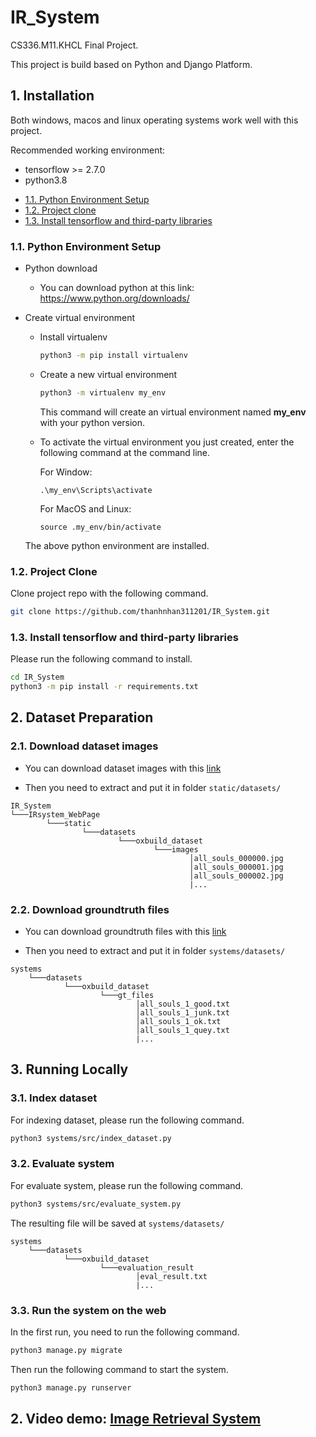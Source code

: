 # IR_System

CS336.M11.KHCL Final Project.

This project is build based on Python and Django Platform.

## 1. Installation


Both windows, macos and linux operating systems work well with this project.

Recommended working environment:
- tensorflow >= 2.7.0
- python3.8


* [1.1. Python Environment Setup](#1)
* [1.2. Project clone](#2)
* [1.3. Install tensorflow and third-party libraries](#3)

<a name="1"></a>

### 1.1. Python Environment Setup

- Python download

    - You can download python at this link: https://www.python.org/downloads/

- Create virtual environment

    - Install virtualenv
        ```bash
        python3 -m pip install virtualenv
        ```

    - Create a new virtual environment
        ```bash
        python3 -m virtualenv my_env
        ```

        This command will create an virtual environment named **my_env** with your python version.

    - To activate the virtual environment you just created, enter the following command at the command line.
        
        For Window:
        ```shell
        .\my_env\Scripts\activate
        ```

        For MacOS and Linux:
        ```shell
        source .my_env/bin/activate
        ```

    The above python environment are installed.

<a name="2"></a>

### 1.2. Project Clone

Clone project repo with the following command.

```bash
git clone https://github.com/thanhnhan311201/IR_System.git
```

<a name="3"></a>

### 1.3. Install tensorflow and third-party libraries

Please run the following command to install.

```bash
cd IR_System
python3 -m pip install -r requirements.txt
```

## 2. Dataset Preparation


### 2.1. Download dataset images

- You can download dataset images with this [link](https://www.robots.ox.ac.uk/~vgg/data/oxbuildings/oxbuild_images.tgz)

- Then you need to extract and put it in folder ```static/datasets/```

```
IR_System
└───IRsystem_WebPage
        └───static
                └───datasets
                        └───oxbuild_dataset
                                └───images
                                        │all_souls_000000.jpg
                                        │all_souls_000001.jpg
                                        │all_souls_000002.jpg
                                        |...
```

### 2.2. Download groundtruth files

- You can download groundtruth files with this [link](https://www.robots.ox.ac.uk/~vgg/data/oxbuildings/gt_files_170407.tgz)

- Then you need to extract and put it in folder ```systems/datasets/```

```
systems
    └───datasets
            └───oxbuild_dataset
                    └───gt_files
                            │all_souls_1_good.txt
                            │all_souls_1_junk.txt
                            │all_souls_1_ok.txt
                            │all_souls_1_quey.txt
                            |...
```

## 3. Running Locally


### 3.1. Index dataset

For indexing dataset, please run the following command.

```bash
python3 systems/src/index_dataset.py
```

### 3.2. Evaluate system

For evaluate system, please run the following command.

```bash
python3 systems/src/evaluate_system.py
```

The resulting file will be saved at ```systems/datasets/```

```
systems
    └───datasets
            └───oxbuild_dataset
                    └───evaluation_result
                            │eval_result.txt
                            |...
```

### 3.3. Run the system on the web

In the first run, you need to run the following command.

```bash
python3 manage.py migrate
```

Then run the following command to start the system.

```bash
python3 manage.py runserver
```

## 2. Video demo: [Image Retrieval System](https://youtu.be/HS3a0v89qVE)
